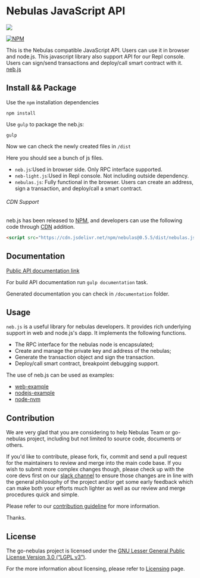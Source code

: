# Nebulas JavaScript API

[![](https://data.jsdelivr.com/v1/package/npm/nebulas/badge)](https://www.jsdelivr.com/package/npm/nebulas)

[![NPM](https://nodei.co/npm/nebulas.png)](https://nodei.co/npm/nebulas/)

This is the Nebulas compatible JavaScript API. Users can use it in browser and node.js. This javascript library also support API for our Repl console. Users can sign/send transactions and deploy/call smart contract with it. [neb.js](https://github.com/nebulasio/neb.js)


## Install && Package

Use the `npm` installation dependencies

```
npm install
```

Use `gulp` to package the neb.js:

```
gulp
```

Now we can check the newly created files in `/dist`

Here you should see a bunch of js files. 

 * `neb.js`:Used in browser side. Only RPC interface supported.
 * `neb-light.js`:Used in Repl console. Not including outside dependency.
 * `nebulas.js`: Fully functional in the browser. Users can create an address, sign a transaction, and deploy/call a smart contract.

###### CDN Support
neb.js has been released to [NPM](https://www.npmjs.com/package/nebulas), and developers can use the following code through [CDN](https://www.jsdelivr.com/package/npm/nebulas) addition.

```html
<script src="https://cdn.jsdelivr.net/npm/nebulas@0.5.5/dist/nebulas.js"></script>
```

## Documentation


<a target="_blank" href="https://nebulasio.github.io/neb.js/index.html">Public API documentation link</a>

For build API documentation run `gulp documentation` task.

Generated documentation you can check in `/documentation` folder.

## Usage
`neb.js` is a useful library for nebulas developers. It provides rich underlying support in web and node.js's dapp. It implements the following functions.

* The RPC interface for the nebulas node is encapsulated;
* Create and manage the private key and address of the nebulas;
* Generate the transaction object and sign the transaction.
* Deploy/call smart contract, breakpoint debugging support.

The use of neb.js can be used as examples:

* [web-example](example/example.html) 
* [nodejs-example](example/node-example.js)
* [node-nvm](example/node-nvm.js)

## Contribution

We are very glad that you are considering to help Nebulas Team or go-nebulas project, including but not limited to source code, documents or others.

If you'd like to contribute, please fork, fix, commit and send a pull request for the maintainers to review and merge into the main code base. If you wish to submit more complex changes though, please check up with the core devs first on our [slack channel](http://nebulasio.herokuapp.com) to ensure those changes are in line with the general philosophy of the project and/or get some early feedback which can make both your efforts much lighter as well as our review and merge procedures quick and simple.

Please refer to our [contribution guideline](https://github.com/nebulasio/wiki/blob/master/contribute.md) for more information.

Thanks.

## License

The go-nebulas project is licensed under the [GNU Lesser General Public License Version 3.0 (“LGPL v3”)](https://www.gnu.org/licenses/lgpl-3.0.en.html).

For the more information about licensing, please refer to [Licensing](https://github.com/nebulasio/wiki/blob/master/licensing.md) page.

